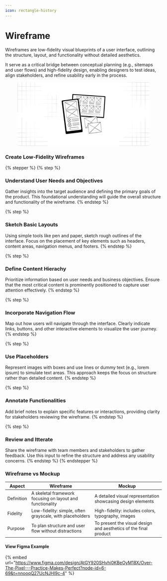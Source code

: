 ```yaml
---
icon: rectangle-history
---
```


# Wireframe

Wireframes are low-fidelity visual blueprints of a user interface, outlining the structure, layout, and functionality without detailed aesthetics.

It serve as a critical bridge between conceptual planning (e.g., sitemaps and user flows) and high-fidelity design, enabling designers to test ideas, align stakeholders, and refine usability early in the process.

<figure><img src="../.gitbook/assets/wireframe - general.png" alt=""><figcaption></figcaption></figure>

### Create Low-Fidelity Wireframes

{% stepper %}
{% step %}
### Understand User Needs and Objectives

Gather insights into the target audience and defining the primary goals of the product. This foundational understanding will guide the overall structure and functionality of the wireframe.
{% endstep %}

{% step %}
### Sketch Basic Layouts

Using simple tools like pen and paper, sketch rough outlines of the interface. Focus on the placement of key elements such as headers, content areas, navigation menus, and footers.
{% endstep %}

{% step %}
### Define Content Hierachy

Prioritize information based on user needs and business objectives. Ensure that the most critical content is prominently positioned to capture user attention effectively.
{% endstep %}

{% step %}
### Incorporate Navigation Flow

Map out how users will navigate through the interface. Clearly indicate links, buttons, and other interactive elements to visualize the user journey.
{% endstep %}

{% step %}
### Use Placeholders

Represent images with boxes and use lines or dummy text (e.g., lorem ipsum) to simulate text areas. This approach keeps the focus on structure rather than detailed content.
{% endstep %}

{% step %}
### Annotate Functionalities

Add brief notes to explain specific features or interactions, providing clarity for stakeholders reviewing the wireframe.
{% endstep %}

{% step %}
### Review and Itterate

Share the wireframe with team members and stakeholders to gather feedback. Use this input to refine the structure and address any usability concerns.
{% endstep %}
{% endstepper %}

### Wireframe vs Mockup

| Aspect     | Wireframe                                                 | Mockup                                                           |
| ---------- | --------------------------------------------------------- | ---------------------------------------------------------------- |
| Definition | A skeletal framework focusing on layout and functionality | A detailed visual representation showcasing design elements      |
| Fidelity   | Low-fidelity: simple, often grayscale, with placeholders  | High-fidelity: includes colors, typography, images               |
| Purpose    | To plan structure and user flow without distractions      | To present the visual design and aesthetics of the final product |

#### View Figma Example

{% embed url="https://www.figma.com/design/AtGY920SHvhi0KBeOyM18X/Over-The-Pixel---Practice-Makes-Perfect?node-id=6-69&t=nnooqQ27UcNJHl9c-4" %}
